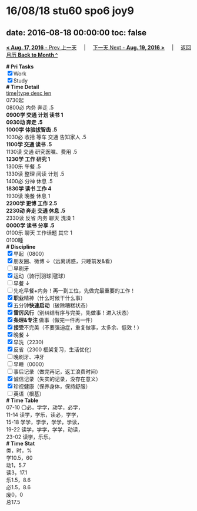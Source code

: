 # 16/08/18 stu60 spo6 joy9

date: 2016-08-18 00:00:00
toc: false
---
[**< Aug. 17, 2016** - Prev 上一天](/lifelogs/2016/08/d17.html) &nbsp; &nbsp; | &nbsp; &nbsp; [下一天 Next - **Aug. 19, 2016 >**](/lifelogs/2016/08/d19.html) &nbsp; &nbsp; |  &nbsp; &nbsp; [返回月历 **Back to Month ^**](/lifelogs/2016/08/index.html)
<br/><div><b># Pri Tasks</b></div><div><input checked="true" type="checkbox"/>Work</div><div><input checked="true" type="checkbox"/>Study</div><div><b># Time Detail</b></div><div><u>time|type desc len</u></div><div>0730起</div><div>0800必 内务 奔走 .5</div><div><b>0900学 交通 计划 读书 1</b></div><div><b>0930动 奔走 .5</b></div><div><b>1000学 体验拔智齿 .5</b></div><div>1030必 收拾 等车 交通 告知家人 .5</div><div><b>1100学 交通 读书 .5</b></div><div>1130读 交通 研究医嘱、费用 .5</div><div><b>1230学 工作 研究 1</b></div><div>1300乐 午餐 .5</div><div>1330读 整理 阅读 计划 .5</div><div>1400必 分神 休息 .5</div><div><b>1830学 读书 工作 4</b></div><div>1930读 晚餐 休息 1</div><div><b>2200学 更博 工作 2.5</b></div><div><b>2230动 奔走 交通 休息 .5</b></div><div>2330读 反省 内务 聊天 洗澡 1</div><div><b>0000学 读书 分享 .5</b></div><div>0100乐 聊天 工作话题 其它 1</div><div>0100睡</div><div><b># Discipline</b></div><div><input checked="true" type="checkbox"/>早起（0800）</div><div><input checked="true" type="checkbox"/>朋友圈、微博 ↓（远离诱惑，只睡前发&amp;看）</div><div><input type="checkbox"/>早刷牙</div><div><input checked="true" type="checkbox"/>运动（骑行|羽球|毽球）</div><div><input type="checkbox"/>早餐 ↓</div><div><input type="checkbox"/>先吃早餐+内务！再一到工位，先做完最重要的工作！</div><div><input checked="true" type="checkbox"/><b>职业</b>精神（什么时候干什么事）</div><div><input checked="true" type="checkbox"/>五分钟<b>快速启动</b>（破除糟糕状态）</div><div><input checked="true" type="checkbox"/><b>雷厉风行</b>（别纠结有序与完美，先做事！进入状态）</div><div><input checked="true" type="checkbox"/><b>条理&amp;专注</b> 做事（做完一件再一件）</div><div><input checked="true" type="checkbox"/><b>接受</b>不完美（不要强迫症，重复做事，太多余、低效！）</div><div><input checked="true" type="checkbox"/>晚餐 ↓</div><div><input checked="true" type="checkbox"/>早洗（2230)</div><div><input checked="true" type="checkbox"/>反省（2300 框架复习，生活优化）</div><div><input type="checkbox"/>晚刷牙、冲牙</div><div><input type="checkbox"/>早睡（0000）</div><div><input type="checkbox"/>事后记录（做完再记，返工浪费时间）</div><div><input checked="true" type="checkbox"/>诚信记录（失实的记录，没存在意义）</div><div><input checked="true" type="checkbox"/>珍视健康（保养身体，保持舒服）</div><div><input type="checkbox"/>英语（根基）</div><div><b># Time Table</b></div><div>07-10 〇必，学学，动学，必学，</div><div>11-14 读学，学乐，读必，学学，</div><div>15-18 学学，学学，学学，学读，</div><div>19-22 读学，学学，学学，动读，</div><div>23-02 读学，乐乐。</div><div><b># Time Stat</b></div><div>类，时，%</div><div>学10.5，60</div><div>动1，5.7</div><div>读3，17.1</div><div>乐1.5，8.6</div><div>必1.5，8.6</div><div>废0，0</div><div>总17.5</div>
